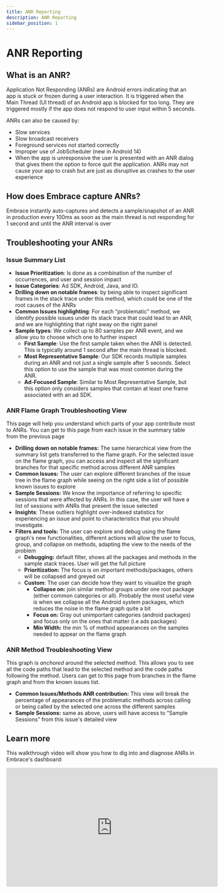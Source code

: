```yaml
---
title: ANR Reporting
description: ANR Reporting
sidebar_position: 1
---
```


# ANR Reporting

## What is an ANR?

Application Not Responding (ANRs) are Android errors indicating that an app is stuck or frozen during a user interaction. It is triggered when the Main Thread (UI thread) of an Android app is blocked for too long. They are triggered mostly if the app does not respond to user input within 5 seconds.

ANRs can also be caused by:

- Slow services
- Slow broadcast receivers
- Foreground services not started correctly
- Improper use of JobScheduler (new in Android 14)
- When the app is unresponsive the user is presented with an ANR dialog that gives them the option to force quit the application. ANRs may not cause your app to crash but are just as disruptive as crashes to the user experience

## How does Embrace capture ANRs?

Embrace instantly auto-captures and detects a sample/snapshot of an ANR in production every 100ms as soon as the main thread is not responding for 1 second and until the ANR interval is over

## Troubleshooting your ANRs

### Issue Summary List

- **Issue Prioritization**: Is done as a combination of the number of occurrences, and user and session impact
- **Issue Categories**: Ad SDK, Android, Java, and IO.
- **Drilling down on notable frames**: by being able to inspect significant frames in the stack trace under this method, which could be one of the root causes of the ANRs
- **Common Issues highlighting**: For each “problematic” method, we identify possible issues under its stack trace that could lead to an ANR, and we are highlighting that right away on the right panel
- **Sample types**: We collect up to 80 samples per ANR event, and we allow you to choose which one to further inspect
  - **First Sample**: Use the first sample taken when the ANR is detected. This is typically around 1 second after the main thread is blocked.
  - **Most Representative Sample**: Our SDK records multiple samples during an ANR and not just a single sample after 5 seconds. Select this option to use the sample that was most common during the ANR.
  - **Ad-Focused Sample**: Similar to Most Representative Sample, but this option only considers samples that contain at least one frame associated with an ad SDK.

### ANR Flame Graph Troubleshooting View

This page will help you understand which parts of your app contribute most to ANRs. You can get to this page from each issue in the summary table from the previous page

- **Drilling down on notable frames:**  The same hierarchical view from the summary list gets transferred to the flame graph. For the selected issue on the flame graph, you can access and inspect all the significant branches for that specific method across different ANR samples
- **Common Issues:**  The user can explore different branches of the issue tree in the flame graph while seeing on the right side a list of possible known issues to explore
- **Sample Sessions:** We know the importance of referring to specific sessions that were affected by ANRs. In this case, the user will have a list of sessions with ANRs that present the issue selected
- **Insights**: These outliers highlight over-indexed statistics for experiencing an issue and point to characteristics that you should investigate.
- **Filters and tools:**  The user can explore and debug using the flame graph's new functionalities, different actions will allow the user to focus, group, and collapse on methods, adapting the view to the needs of the problem
  - **Debugging:**  default filter, shows all the packages and methods in the sample stack traces. User will get the full picture
  - **Prioritization:**  The focus is on important methods/packages, others will be collapsed and greyed out
  - **Custom**: The user can decide how they want to visualize the graph
    - **Collapse on:**  join similar method groups under one root package (either common categories or all). Probably the most useful view is when we collapse all the Android system packages, which reduces the noise in the flame graph quite a bit
    - **Focus on:** Gray out unimportant categories (android packages) and focus only on the ones that matter (i.e ads packages)
    - **Min Width:** the min % of method appearances on the samples needed to appear on the flame graph

### ANR Method Troubleshooting View

This graph is *anchored* around the selected method. This allows you to see all the code paths that lead to the selected method and the code paths following the method. Users can get to this page from branches in the flame graph and from the known issues list.

- **Common Issues/Methods ANR contribution:** This view will break the percentage of appearances of the problematic methods across calling or being called by the selected one across the different samples
- **Sample Sessions:**  same as above, users will have access to “Sample Sessions” from this issue's detailed view

## Learn more

This walkthrough video will show you how to dig into and diagnose ANRs in Embrace's dashboard:

<div>
    <iframe width="560" height="315" src="https://www.youtube.com/embed/ZeuhNrczHNk" title="YouTube video player" frameborder="0" allow="accelerometer; autoplay; clipboard-write; encrypted-media; gyroscope; picture-in-picture; web-share" referrerpolicy="strict-origin-when-cross-origin" allowfullscreen></iframe>
</div>
